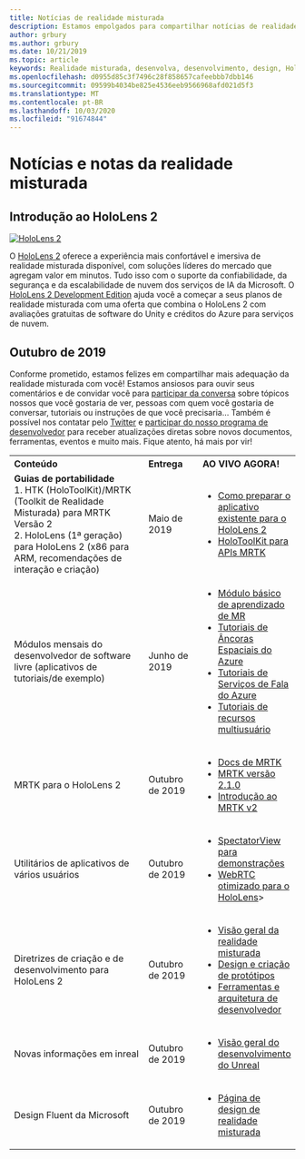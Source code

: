 ```yaml
---
title: Notícias de realidade misturada
description: Estamos empolgados para compartilhar notícias de realidade misturadas com você! Estamos ansiosos para ouvir seus comentários e gostaria de convidá-lo a participar da conversa.
author: grbury
ms.author: grbury
ms.date: 10/21/2019
ms.topic: article
keywords: Realidade misturada, desenvolva, desenvolvimento, design, HoloLens, serviços do Azure, notícias, HoloLens 2
ms.openlocfilehash: d0955d85c3f7496c28f858657cafeebbb7dbb146
ms.sourcegitcommit: 09599b4034be825e4536eeb9566968afd021d5f3
ms.translationtype: MT
ms.contentlocale: pt-BR
ms.lasthandoff: 10/03/2020
ms.locfileid: "91674844"
---
```

# <a name="mixed-reality-news-and-notes"></a>Notícias e notas da realidade misturada

## <a name="introducing-hololens-2"></a>Introdução ao HoloLens 2

[![HoloLens 2](images/hololens2.jpg)](https://www.microsoft.com/hololens/hardware)

O [HoloLens 2](https://www.microsoft.com/hololens/hardware) oferece a experiência mais confortável e imersiva de realidade misturada disponível, com soluções líderes do mercado que agregam valor em minutos. Tudo isso com o suporte da confiabilidade, da segurança e da escalabilidade de nuvem dos serviços de IA da Microsoft. O [HoloLens 2 Development Edition](https://www.microsoft.com//hololens/developers) ajuda você a começar a seus planos de realidade misturada com uma oferta que combina o HoloLens 2 com avaliações gratuitas de software do Unity e créditos do Azure para serviços de nuvem.

## <a name="october-2019"></a>Outubro de 2019

Conforme prometido, estamos felizes em compartilhar mais adequação da realidade misturada com você! Estamos ansiosos para ouvir seus comentários e de convidar você para [participar da conversa](https://holodevelopersslack.azurewebsites.net/) sobre tópicos nossos que você gostaria de ver, pessoas com quem você gostaria de conversar, tutoriais ou instruções de que você precisaria… Também é possível nos contatar pelo [Twitter](https://twitter.com/MxdRealityDev) e [participar do nosso programa de desenvolvedor](https://aka.ms/iwantmr) para receber atualizações diretas sobre novos documentos, ferramentas, eventos e muito mais. Fique atento, há mais por vir!

<table>
<tr>
<th style="width: 400px; text-align:left;">Conteúdo</th><th style="width: 125px; text-align:left;">Entrega</th><th style="width: 125px; text-align:left;">AO VIVO AGORA!</th>
</tr> 
<tr>
<td><b>Guias de portabilidade</b> <br>1. HTK (HoloToolKit)/MRTK (Toolkit de Realidade Misturada) para MRTK Versão 2
<br>2. HoloLens (1ª geração) para HoloLens 2 (x86 para ARM, recomendações de interação e criação)
</td></td><td>Maio de 2019</td><td> <ul><li><a href=https://docs.microsoft.com/windows/mixed-reality/mrtk-porting-guide>Como preparar o aplicativo existente para o HoloLens 2</a><li><a href=https://microsoft.github.io/MixedRealityToolkit-Unity/Documentation/HTKToMRTKPortingGuide.html>HoloToolKit para APIs MRTK</a></td>
</tr>
<tr>
<td>Módulos mensais do desenvolvedor de software livre (aplicativos de tutoriais/de exemplo)</td><td>Junho de 2019</td><td> <ul><li><a href=https://docs.microsoft.com/windows/mixed-reality/mrlearning-base-ch1>Módulo básico de aprendizado de MR</a><li><a href=https://docs.microsoft.com/windows/mixed-reality/mrlearning-asa-ch1>Tutoriais de Âncoras Espaciais do Azure</a><li><a href=https://docs.microsoft.com/windows/mixed-reality/mrlearning-speechsdk-ch1>Tutoriais de Serviços de Fala do Azure</a><li><a href=https://docs.microsoft.com/windows/mixed-reality/mrlearning-sharing(photon)-ch1>Tutoriais de recursos multiusuário</a></td>
</tr>
<tr>
<td>MRTK para o HoloLens 2</td><td>Outubro de 2019</td><td> <ul><li><a href=https://microsoft.github.io/MixedRealityToolkit-Unity/Documentation/GettingStartedWithTheMRTK.html>Docs de MRTK</a><li><a href=https://github.com/Microsoft/MixedRealityToolkit-Unity/releases>MRTK versão 2.1.0</a><li><a href=https://docs.microsoft.com/windows/mixed-reality/mrtk-getting-started>Introdução ao MRTK v2</a></td>
</tr>
<tr>
<td>Utilitários de aplicativos de vários usuários</td><td>Outubro de 2019</td><td> <ul><li><a href=https://docs.microsoft.com/windows/mixed-reality/spectator-view>SpectatorView para demonstrações</a><li><a href=https://github.com/microsoft/MixedReality-WebRTC>WebRTC otimizado para o HoloLens</a>></td>
</tr>
<tr>
<td>Diretrizes de criação e de desenvolvimento para HoloLens 2</td><td>Outubro de 2019</td><td> <ul><li><a href=https://docs.microsoft.com/windows/mixed-reality/>Visão geral da realidade misturada</a><li><a href=https://docs.microsoft.com/windows/mixed-reality/design>Design e criação de protótipos</a><li><a href=https://docs.microsoft.com/windows/mixed-reality/development>Ferramentas e arquitetura de desenvolvedor</a></td>
</tr>
<tr>
  <td>Novas informações em inreal</td><td>Outubro de 2019</td><td> <ul><li><a href=https://docs.microsoft.com/windows/mixed-reality/unreal-development-overview>Visão geral do desenvolvimento do Unreal</a></td>
</tr>
<tr>
  <td>Design Fluent da Microsoft</td><td>Outubro de 2019</td><td> <ul><li><a href=https://www.microsoft.com/design/fluent/>Página de design de realidade misturada</a></td>
</tr>
</table>

